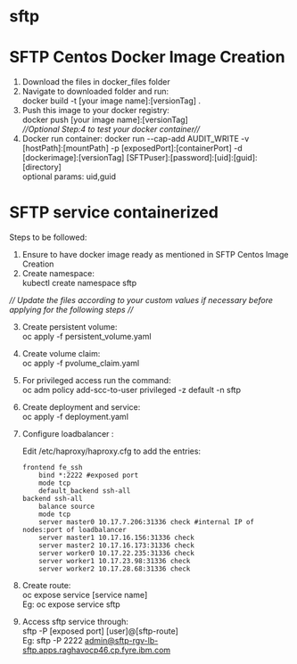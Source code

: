 # sftp
# SFTP Centos Docker Image Creation  

1. Download the files in docker_files folder
2. Navigate to downloaded folder and run:  
    docker build -t [your image name]:[versionTag] .
3. Push this image to your docker registry:  
    docker push [your image name]:[versionTag]  
*//Optional Step:4 to test your docker container//*  
4. Docker run container:
    docker run --cap-add AUDIT_WRITE -v [hostPath]:[mountPath] -p [exposedPort]:[containerPort] -d [dockerimage]:[versionTag] [SFTPuser]:[password]:[uid]:[guid]:[directory]  
    optional params: uid,guid

# SFTP service containerized
Steps to be followed:  
1. Ensure to have docker image ready as mentioned in SFTP Centos Image Creation
2. Create namespace:  
    kubectl create namespace sftp  
    
*// Update the files according to your custom values if necessary before applying for the following steps //*  

3. Create persistent volume:  
    oc apply -f persistent_volume.yaml 
4. Create volume claim:  
    oc apply -f pvolume_claim.yaml
5. For privileged access run the command:  
    oc adm policy add-scc-to-user privileged -z default -n sftp  


6. Create deployment and service:  
      oc apply -f deployment.yaml

7. Configure loadbalancer :

    Edit /etc/haproxy/haproxy.cfg to add the entries:

    ```
    frontend fe_ssh
        bind *:2222 #exposed port
        mode tcp
        default_backend ssh-all
    backend ssh-all
        balance source
        mode tcp
        server master0 10.17.7.206:31336 check #internal IP of nodes:port of loadbalancer 
        server master1 10.17.16.156:31336 check
        server master2 10.17.16.173:31336 check
        server worker0 10.17.22.235:31336 check
        server worker1 10.17.23.98:31336 check
        server worker2 10.17.28.68:31336 check
   ```


8. Create route:  
    oc expose service [service name]  
    Eg: oc expose service sftp
9. Access sftp service through:  
    sftp -P [exposed port] [user]@[sftp-route]   
    Eg: sftp -P 2222 admin@sftp-rgv-lb-sftp.apps.raghavocp46.cp.fyre.ibm.com
